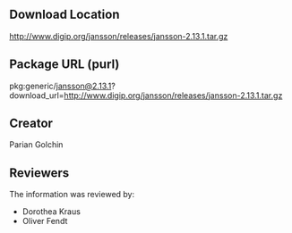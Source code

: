 ## Download Location

http://www.digip.org/jansson/releases/jansson-2.13.1.tar.gz

## Package URL (purl)

pkg:generic/jansson@2.13.1?download_url=http://www.digip.org/jansson/releases/jansson-2.13.1.tar.gz

## Creator

Parian Golchin

## Reviewers

The information was reviewed by:

* Dorothea Kraus
* Oliver Fendt